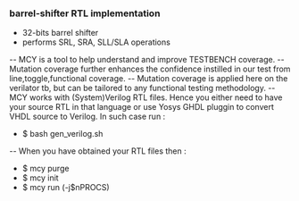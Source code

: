 ### barrel-shifter RTL implementation


- 32-bits barrel shifter
- performs SRL, SRA, SLL/SLA operations

-- MCY is a tool to help understand and improve TESTBENCH coverage.
-- Mutation coverage further enhances the confidence instilled in our test from line,toggle,functional coverage.
-- Mutation coverage is applied here on the verilator tb, but can be tailored to any functional testing methodology.
-- MCY works with (System)Verilog RTL files. Hence you either need to have your source RTL in that language or use Yosys GHDL pluggin to convert VHDL source to Verilog. In such case run :

- $ bash gen_verilog.sh 

-- When you have obtained your RTL files then : 
- $ mcy purge
- $ mcy init
- $ mcy run (-j$nPROCS)

